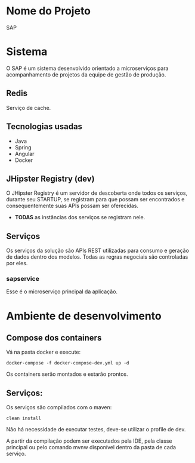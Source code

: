 # Nome do Projeto

SAP

# Sistema

O SAP é um sistema desenvolvido orientado a microserviços para acompanhamento de projetos da equipe de gestão de produção. 

## Redis

Serviço de cache.

## Tecnologias usadas
- Java
- Spring
- Angular 
- Docker

## JHipster Registry (dev)

O JHipster Registry é um servidor de descoberta onde todos os serviços, durante seu STARTUP, se registram para que possam ser encontrados e consequentemente suas APIs possam ser oferecidas.

- **TODAS** as instâncias dos serviços se registram nele.

## Serviços

Os serviços da solução são APIs REST utilizadas para consumo e geração de dados dentro dos modelos. Todas as regras negociais são controladas por eles.

### sapservice

Esse é o microserviço principal da aplicação.

# Ambiente de desenvolvimento

## Compose dos containers

Vá na pasta docker e execute:

```
docker-compose -f docker-compose-dev.yml up -d
```

Os containers serão montados e estarão prontos.

## Serviços:

Os serviços são compilados com o maven:

```
clean install
```

Não há necessidade de executar testes, deve-se utilizar o profile de dev.

A partir da compilação podem ser executados pela IDE, pela classe principal ou pelo comando mvnw disponível dentro da pasta de cada serviço.

